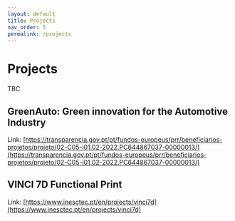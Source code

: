 ```yaml
---
layout: default
title: Projects
nav_order: 5
permalink: /projects
---
```


# Projects

TBC

## GreenAuto: Green innovation for the Automotive Industry

Link: [https://transparencia.gov.pt/pt/fundos-europeus/prr/beneficiarios-projetos/projeto/02-C05-i01.02-2022.PC644867037-00000013/](https://transparencia.gov.pt/pt/fundos-europeus/prr/beneficiarios-projetos/projeto/02-C05-i01.02-2022.PC644867037-00000013/)

## VINCI 7D Functional Print

Link: [https://www.inesctec.pt/en/projects/vinci7d](https://www.inesctec.pt/en/projects/vinci7d)
